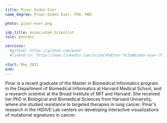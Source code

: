 ```yaml
---
title: Pinar Ozden Eser
name_degree: Pinar Ozden Eser, PhD, MBI

photo: pinar-eser.png

job_title: Associated Scientist
role: postdoc

services:
  #github: https://github.com/poe4
  #linked-in: https://www.linkedin.com/in/p%C4%B1nar-%C3%B6zden-eser-70791bbb/
  
start: May 2021
end:
---
```

Pinar is a recent graduate of the Master in Biomedical Informatics program in the Department of Biomedical Informatics at Harvard Medical School, and a research scientist at the Broad Institute of MIT and Harvard. She received her PhD in Biological and Biomedical Sciences from Harvard University, where she studied resistance to targeted therapies in lung cancer. Pinar's research in the HIDIVE Lab centers on developing interactive visualizations of mutational signatures in cancer.
